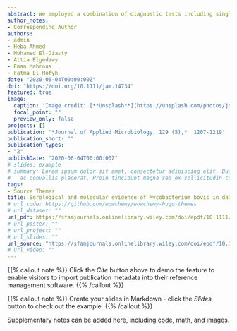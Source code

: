 ```yaml
---
abstract: We employed a combination of diagnostic tests including single cervical tuberculin test (SCT), rapid lateral-flow test (RT), TB-Feron, conventional PCR and culture to investigate the prevalence of Mycobacterium bovis infections in dairy cattle under the intensive dairy production system in Egypt. In total, 2710 dairy cows from 11 herds in six Governorates were tested by SCT and 444 (16·4%) were TB reactors. Only 65 cows responded to M. bovis antigen by RT and TB-Feron. A postmortem examination showed that 49 (75·4%) of slaughtered cows have visible lesions. Testing of 215 out 444 SCT reactor cows by culture and PCR using blood and milk samples revealed that M. bovis were more frequently identified in the blood (6·1–20·5%) than milk (2·3–5·6%) samples. Additionally, in this study, we investigated the prevalence and potential risk factors associated with M. bovis infection in dairy farm workers. Overall, 100 dairy farm workers were tested using QuantiFERON-TB Gold In-Tube test to detect Mycobacterium tuberculosis complex (MTC) and 35 (35%) were positive. In all, 23 (23%) of MTC positive were M. bovis positive using PCR. Mycobacterium bovis positive cases were associated with workers who had respiratory signs and did not wash or disinfect their hands after handling cows. The prevalence of M. bovis in dairy cows and dairy farm workers under the intensive dairy production system in Egypt is high. It is therefore essential to disseminate effective prevention and control measures to prevent the spread of M. bovis between dairy cows and dairy workers. This study revealed that the use of RT or TB-Feron as an ancillary test of SCT reactor cows resulted in a significant reduction in the SCT false-positive slaughtered cows. A high prevalence of M. bovis infection among farm workers provides evidence of occupational risk in the intensive dairy production system in Egypt.
author_notes:
- Corresponding Author
authors:
- admin
- Heba Ahmed
- Mohamed El-Diasty
- Attia Elgedawy
- Eman Mahrous
- Fatma El Hofyh
date: "2020-06-04T00:00:00Z"
doi: "https://doi.org/10.1111/jam.14734"
featured: true
image:
  caption: 'Image credit: [**Unsplash**](https://unsplash.com/photos/jdD8gXaTZsc)'
  focal_point: ""
  preview_only: false
projects: []
publication: '*Journal of Applied Microbiology, 129 (5),*  1207-1219'
publication_short: ""
publication_types:
- "2"
publishDate: "2020-06-04T00:00:00Z"
# slides: example
# summary: Lorem ipsum dolor sit amet, consectetur adipiscing elit. Duis posuere tellus
#   ac convallis placerat. Proin tincidunt magna sed ex sollicitudin condimentum.
tags:
- Source Themes
title: Serological and molecular evidence of Mycobacterium bovis in dairy cattle and dairy farm workers under the intensive dairy production system in Egypt
# url_code: https://github.com/wowchemy/wowchemy-hugo-themes
# url_dataset: ""
url_pdf: https://sfamjournals.onlinelibrary.wiley.com/doi/epdf/10.1111/jam.14734
# url_poster: ""
# url_project: ""
# url_slides: ""
url_source: "https://sfamjournals.onlinelibrary.wiley.com/doi/epdf/10.1111/jam.14734"
# url_video: ""
---
```


{{% callout note %}}
Click the *Cite* button above to demo the feature to enable visitors to import publication metadata into their reference management software.
{{% /callout %}}

{{% callout note %}}
Create your slides in Markdown - click the *Slides* button to check out the example.
{{% /callout %}}

Supplementary notes can be added here, including [code, math, and images](https://wowchemy.com/docs/writing-markdown-latex/).
